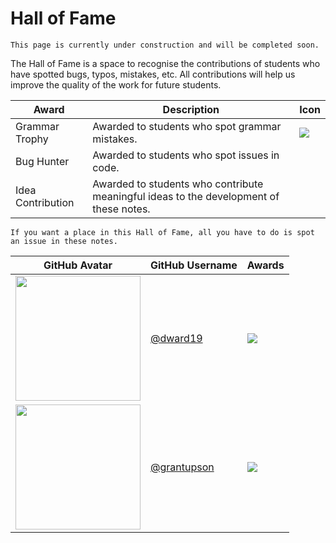 # Hall of Fame

```{admonition} Under Construction
This page is currently under construction and will be completed soon.
```

The Hall of Fame is a space to recognise the contributions of students who have spotted bugs, typos, mistakes, etc.
All contributions will help us improve the quality of the work for future students.

| Award             | Description                                                                            | Icon                              |
|-------------------|----------------------------------------------------------------------------------------|-----------------------------------|
| Grammar Trophy    | Awarded to students who spot grammar mistakes.                                         | ![](resources/grammar_trophy.png) |
| Bug Hunter        | Awarded to students who spot issues in code.                                           |                                   |
| Idea Contribution | Awarded to students who contribute meaningful ideas to the development of these notes. |                                   |

```{tip}
If you want a place in this Hall of Fame, all you have to do is spot an issue in these notes.
```

| GitHub Avatar                                                           | GitHub Username                              | Awards                            |
|-------------------------------------------------------------------------|----------------------------------------------|-----------------------------------|
| <img src="http://github.com/dward19.png" width="200" height="200" />    | [@dward19](https://github.com/dward19)       | ![](resources/grammar_trophy.png) |
| <img src="http://github.com/grantupson.png" width="200" height="200" /> | [@grantupson](https://github.com/GrantUpson) | ![](resources/grammar_trophy.png) |
